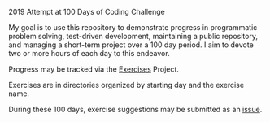 2019 Attempt at 100 Days of Coding Challenge

My goal is to use this repository to demonstrate progress in programmatic
problem solving, test-driven development, maintaining a public repository, and
managing a short-term project over a 100 day period. I aim to devote two or 
more hours of each day to this endeavor.

Progress may be tracked via the [Exercises](https://github.com/amazingproducer/100Days/projects/1) Project.

Exercises are in directories organized by starting day and the exercise name.

During these 100 days, exercise suggestions may be submitted as an [issue](https://github.com/amazingproducer/100Days/issues).

